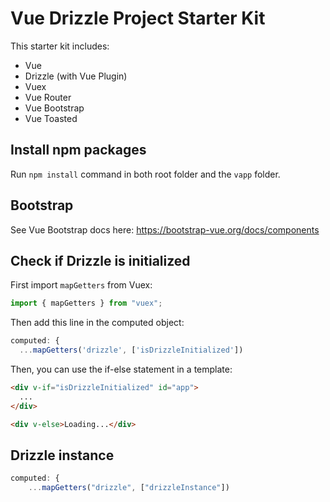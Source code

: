 # Vue Drizzle Project Starter Kit

This starter kit includes:

- Vue
- Drizzle (with Vue Plugin)
- Vuex
- Vue Router
- Vue Bootstrap
- Vue Toasted

## Install npm packages

Run `npm install` command in both root folder and the `vapp` folder.

## Bootstrap

See Vue Bootstrap docs here: https://bootstrap-vue.org/docs/components

## Check if Drizzle is initialized

First import `mapGetters` from Vuex:

```javascript
import { mapGetters } from "vuex";
```

Then add this line in the computed object:

```javascript
computed: {
  ...mapGetters('drizzle', ['isDrizzleInitialized'])
```

Then, you can use the if-else statement in a template:

```html
<div v-if="isDrizzleInitialized" id="app">
  ...
</div>

<div v-else>Loading...</div>
```

## Drizzle instance

```javascript
computed: {
    ...mapGetters("drizzle", ["drizzleInstance"])
```


